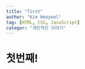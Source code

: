 ```yaml
---
title: "first"
author: "Kim Heeyeol"
tag: [HTML, CSS, JavaScript]
categor: "개인적인 이야기"
---
```


# 첫번째!
